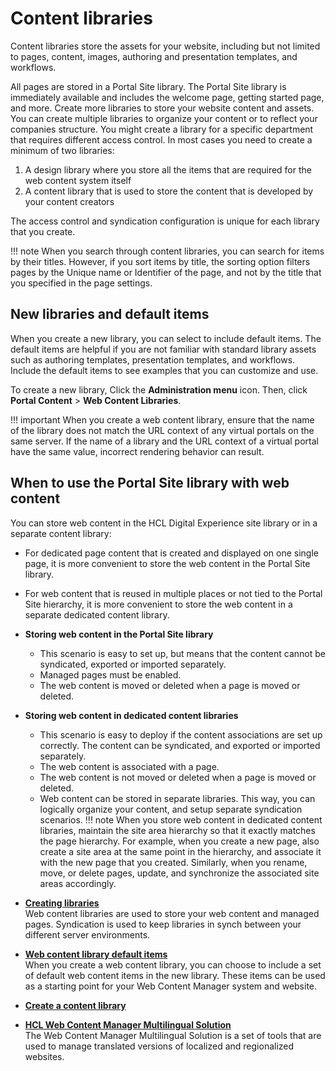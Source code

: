 # Content libraries



Content libraries store the assets for your website, including but not limited to pages, content, images, authoring and presentation templates, and workflows.

All pages are stored in a Portal Site library. The Portal Site library is immediately available and includes the welcome page, getting started page, and more. Create more libraries to store your website content and assets. You can create multiple libraries to organize your content or to reflect your companies structure. You might create a library for a specific department that requires different access control. In most cases you need to create a minimum of two libraries:

1.  A design library where you store all the items that are required for the web content system itself
2.  A content library that is used to store the content that is developed by your content creators

The access control and syndication configuration is unique for each library that you create.

!!! note
    When you search through content libraries, you can search for items by their titles. However, if you sort items by title, the sorting option filters pages by the Unique name or Identifier of the page, and not by the title that you specified in the page settings.

## New libraries and default items

When you create a new library, you can select to include default items. The default items are helpful if you are not familiar with standard library assets such as authoring templates, presentation templates, and workflows. Include the default items to see examples that you can customize and use.

To create a new library, Click the **Administration menu** icon. Then, click **Portal Content** \> **Web Content Libraries**.

!!! important
    When you create a web content library, ensure that the name of the library does not match the URL context of any virtual portals on the same server. If the name of a library and the URL context of a virtual portal have the same value, incorrect rendering behavior can result.

## When to use the Portal Site library with web content

You can store web content in the HCL Digital Experience site library or in a separate content library:

-   For dedicated page content that is created and displayed on one single page, it is more convenient to store the web content in the Portal Site library.
-   For web content that is reused in multiple places or not tied to the Portal Site hierarchy, it is more convenient to store the web content in a separate dedicated content library.

-   **Storing web content in the Portal Site library**

    -   This scenario is easy to set up, but means that the content cannot be syndicated, exported or imported separately.
    -   Managed pages must be enabled.
    -   The web content is moved or deleted when a page is moved or deleted.
-   **Storing web content in dedicated content libraries**

    -   This scenario is easy to deploy if the content associations are set up correctly. The content can be syndicated, and exported or imported separately.
    -   The web content is associated with a page.
    -   The web content is not moved or deleted when a page is moved or deleted.
    -   Web content can be stored in separate libraries. This way, you can logically organize your content, and setup separate syndication scenarios.
    !!! note
        When you store web content in dedicated content libraries, maintain the site area hierarchy so that it exactly matches the page hierarchy. For example, when you create a new page, also create a site area at the same point in the hierarchy, and associate it with the new page that you created. Similarly, when you rename, move, or delete pages, update, and synchronize the associated site areas accordingly.


-   **[Creating libraries](site_create_libs.md)**  
Web content libraries are used to store your web content and managed pages. Syndication is used to keep libraries in synch between your different server environments.
-   **[Web content library default items](../../../../build_sites/create_sites/building_website/content_libraries/wcm_library_default_items.md)**  
When you create a web content library, you can choose to include a set of default web content items in the new library. These items can be used as a starting point for your Web Content Manager system and website.
-   **[Create a content library](../../../../manage_content/wcm/wcm_artifacts/web_content_library/oob_content_createlib.md)**  
-   **[HCL Web Content Manager Multilingual Solution](../../../../manage_content/wcm/wcm_content_delivery/mls/index.md)**  
The Web Content Manager Multilingual Solution is a set of tools that are used to manage translated versions of localized and regionalized websites.




